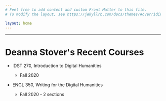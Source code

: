 ```yaml
---
# Feel free to add content and custom Front Matter to this file.
# To modify the layout, see https://jekyllrb.com/docs/themes/#overriding-theme-defaults

layout: home
---
```


_____
# Deanna Stover's Recent Courses

* IDST 270, Introduction to Digital Humanities
  * Fall 2020


* ENGL 350, Writing for the Digital Humanities
  * Fall 2020 - 2 sections

